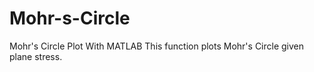 # Mohr-s-Circle
Mohr's Circle Plot With MATLAB
This function plots Mohr's Circle given plane stress.
